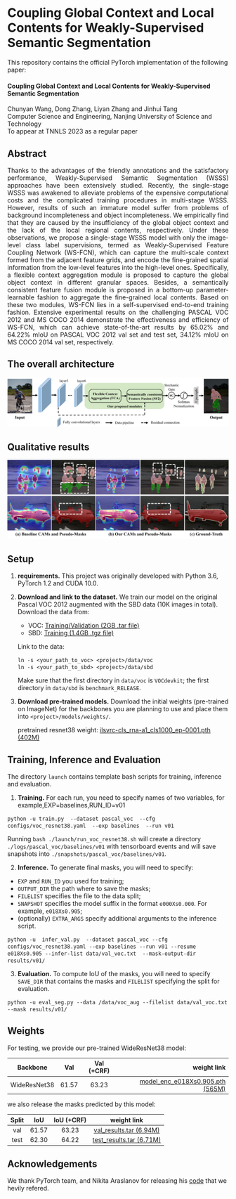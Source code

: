 # Coupling Global Context and Local Contents for Weakly-Supervised Semantic Segmentation

This repository contains the official PyTorch implementation of the following paper:

#### Coupling Global Context and Local Contents for Weakly-Supervised Semantic Segmentation 

Chunyan Wang, Dong Zhang, Liyan Zhang and Jinhui Tang    
Computer Science and Engineering, Nanjing University of Science and Technology  
To appear at TNNLS 2023 as a regular paper

## Abstract 
<p align="justify">
Thanks to the advantages of the friendly annotations and the satisfactory performance, Weakly-Supervised Semantic Segmentation (WSSS) approaches have been extensively studied. Recently, the single-stage WSSS was awakened to alleviate problems of the expensive computational costs and the complicated training procedures in multi-stage WSSS. However, results of such an immature model suffer from problems of background incompleteness and object incompleteness. We empirically find that they are caused by the insufficiency of the global object context and the lack of the local regional contents, respectively. Under these observations, we propose a single-stage WSSS model with only the image-level class label supervisions, termed as Weakly-Supervised Feature Coupling Network (WS-FCN), which can capture the multi-scale context formed from the adjacent feature grids, and encode the fine-grained spatial information from the low-level features into the high-level ones. Specifically, a flexible context aggregation module is proposed to capture the global object context in different granular spaces. Besides, a semantically consistent feature fusion module is proposed in a bottom-up parameter-learnable fashion to aggregate the fine-grained local contents. Based on these two modules, WS-FCN lies in a self-supervised end-to-end training fashion. Extensive experimental results on the challenging PASCAL VOC 2012 and MS COCO 2014 demonstrate the effectiveness and efficiency of WS-FCN, which can achieve state-of-the-art results by 65.02% and 64.22% mIoU on PASCAL VOC 2012 val set and  test set, 34.12% mIoU on MS COCO 2014 val set, respectively.

## The overall architecture
<img src="./figures/overview.png" alt="drawing"/><br> 

## Qualitative results
<img src="./figures/result.png" alt="drawing"/><br>

## Setup
1. **requirements.** This project was originally developed with Python 3.6, PyTorch 1.2 and CUDA 10.0.

2. **Download and link to the dataset.** We train our model on the original Pascal VOC 2012 augmented with the SBD data (10K images in total). Download the data from:
   - VOC: [Training/Validation (2GB .tar file)](http://host.robots.ox.ac.uk/pascal/VOC/voc2012/VOCtrainval_11-May-2012.tar)
    - SBD: [Training (1.4GB .tgz file)](http://www.eecs.berkeley.edu/Research/Projects/CS/vision/grouping/semantic_contours/benchmark.tgz)

    Link to the data:
    ```
    ln -s <your_path_to_voc> <project>/data/voc
    ln -s <your_path_to_sbd> <project>/data/sbd
    ```
    Make sure that the first directory in `data/voc` is `VOCdevkit`; the first directory in `data/sbd` is `benchmark_RELEASE`.
3. **Download pre-trained models.** Download the initial weights (pre-trained on ImageNet) for the backbones you are planning to use and place them into `<project>/models/weights/`.

    pretrained resnet38 weight: [ilsvrc-cls_rna-a1_cls1000_ep-0001.pth (402M)](https://download.visinf.tu-darmstadt.de/data/2020-cvpr-araslanov-1-stage-wseg/models/ilsvrc-cls_rna-a1_cls1000_ep-0001.pth) 


## Training, Inference and Evaluation
The directory `launch` contains template bash scripts for training, inference and evaluation. 

1. **Training.** For each run, you need to specify names of two variables, for example,EXP=baselines,RUN_ID=v01
```
python -u train.py  --dataset pascal_voc  --cfg configs/voc_resnet38.yaml  --exp baselines  --run v01
```
Running `bash ./launch/run_voc_resnet38.sh` will create a directory `./logs/pascal_voc/baselines/v01` with tensorboard events and will save snapshots into `./snapshots/pascal_voc/baselines/v01`.

2. **Inference.** To generate final masks, you will need to specify:
* `EXP` and `RUN_ID` you used for training;
* `OUTPUT_DIR` the path where to save the masks;
* `FILELIST` specifies the file to the data split;
* `SNAPSHOT` specifies the model suffix in the format `e000Xs0.000`. For example, `e018Xs0.905`;
* (optionally) `EXTRA_ARGS` specify additional arguments to the inference script.
```
python -u  infer_val.py  --dataset pascal_voc --cfg configs/voc_resnet38.yaml --exp baselines --run v01 --resume e018Xs0.905 --infer-list data/val_voc.txt  --mask-output-dir results/v01/
```

3. **Evaluation.** To compute IoU of the masks, you will need to specify `SAVE_DIR` that contains the masks and `FILELIST` specifying the split for evaluation.
```
python -u eval_seg.py --data /data/voc_aug --filelist data/val_voc.txt --mask results/v01/
```

## Weights
For testing, we provide our pre-trained WideResNet38 model:

| Backbone | Val | Val (+CRF) | weight link |
|:---:|:---:|:---:|---:|
| WideResNet38 | 61.57 | 63.23 | [model_enc_e018Xs0.905.pth (565M)](https://drive.google.com/file/d/1bNRef-QsR7QtOUYycHpplBSfg5UrIFG6/view?usp=sharing) |

we also release the masks predicted by this model:

| Split | IoU | IoU (+CRF) | weight link |
|:---:|:---:|:---:|:---:|
| val | 61.57 | 63.23 | [val_results.tar (6.94M)](https://drive.google.com/file/d/1Vy9thpf3vMkSv5iQeugJVMPe0vbDStAx/view?usp=sharing) | 
| test | 62.30 | 64.22 | [test_results.tar (6.71M)](https://drive.google.com/file/d/1TXNORaImcKqlX_Gbylg68UgaxxE7Oh-J/view?usp=sharing) |

## Acknowledgements
We thank PyTorch team, and Nikita Araslanov for releasing his [code](https://github.com/visinf/1-stage-wseg) that we hevily refered.
